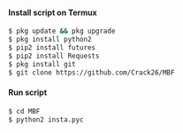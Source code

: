 
#### Install script on Termux
```bash
$ pkg update && pkg upgrade
$ pkg install python2
$ pip2 install futures
$ pip2 install Requests
$ pkg install git
$ git clone https://github.com/Crack26/MBF
```
#### Run script
```bash
$ cd MBF
$ python2 insta.pyc
```
